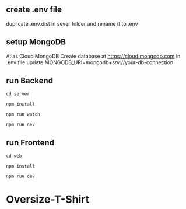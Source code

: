 
## create .env file

duplicate .env.dist in sever folder and rename it to .env

## setup MongoDB

Atlas Cloud MongoDB
Create database at https://cloud.mongodb.com
In .env file update MONGODB_URI=mongodb+srv://your-db-connection

## run Backend

```shell
cd server
```

```shell
npm install
```

```shell
npm run watch
```

```shell
npm run dev
```

## run Frontend

```shell
cd web
```

```shell
npm install
```

```shell
npm run dev
```
# Oversize-T-Shirt
